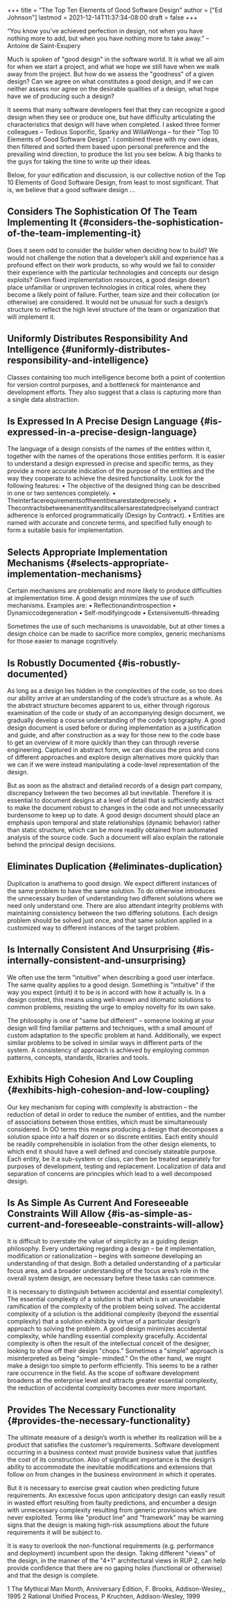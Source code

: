+++
title = "The Top Ten Elements of Good Software Design"
author = ["Ed Johnson"]
lastmod = 2021-12-14T11:37:34-08:00
draft = false
+++

“You know you've achieved perfection in design, not when you have nothing more
to add, but when you have nothing more to take away.” – Antoine de Saint-Exupery

Much is spoken of "good design" in the software world. It is what we all aim for
when we start a project, and what we hope we still have when we walk away from
the project. But how do we assess the "goodness" of a given design? Can we agree
on what constitutes a good design, and if we can neither assess nor agree on the
desirable qualities of a design, what hope have we of producing such a design?

It seems that many software developers feel that they can recognize a good design when they see or produce one, but have difficulty articulating the characteristics that design will have when completed. I asked three former colleagues – Tedious Soporific, Sparky and WillaWonga – for their "Top 10 Elements of Good Software Design". I combined these with my own ideas, then filtered and sorted them based upon personal preference and the prevailing wind direction, to produce the list you see below. A big thanks to the guys for taking the time to write up their ideas.

Below, for your edification and discussion, is our collective notion of the Top 10 Elements of Good Software Design, from least to most significant. That is, we believe that a good software design ...


## Considers The Sophistication Of The Team Implementing It {#considers-the-sophistication-of-the-team-implementing-it}

Does it seem odd to consider the builder when deciding how to build? We would not challenge the notion that a developer’s skill and experience has a profound effect on their work products, so why would we fail to consider their experience with the particular technologies and concepts our design exploits? Given fixed implementation resources, a good design doesn’t place unfamiliar or unproven technologies in critical roles, where they become a likely point of failure.
Further, team size and their collocation (or otherwise) are considered. It would not be unusual for such a design’s structure to reflect the high level structure of the team or organization that will implement it.


## Uniformly Distributes Responsibility And Intelligence {#uniformly-distributes-responsibility-and-intelligence}

Classes containing too much intelligence become both a point of contention for version control purposes, and a bottleneck for maintenance and development efforts. They also suggest that a class is capturing more than a single data abstraction.


## Is Expressed In A Precise Design Language {#is-expressed-in-a-precise-design-language}

The language of a design consists of the names of the entities within it, together with the names of the operations those entities perform. It is easier to understand a design expressed in precise and specific terms, as they provide a more accurate indication of the purpose of the entities and the way they cooperate to achieve the desired functionality. Look for the following features:
• The objective of the designed thing can be described in one or two sentences completely.
• Theinterfacerequirementsoftheentitiesarestatedprecisely.
• Thecontractsbetweenanentityanditscallersarestatedpreciselyand contract adherence is enforced programmatically (Design by Contract).
• Entities are named with accurate and concrete terms, and specified fully enough to form a suitable basis for implementation.


## Selects Appropriate Implementation Mechanisms {#selects-appropriate-implementation-mechanisms}

Certain mechanisms are problematic and more likely to produce difficulties at implementation time. A good design minimizes the use of such mechanisms. Examples are:
• Reflectionandintrospection • Dynamiccodegeneration
• Self-modifyingcode
• Extensivemulti-threading

Sometimes the use of such mechanisms is unavoidable, but at other times a design choice can be made to sacrifice more complex, generic mechanisms for those easier to manage cognitively.


## Is Robustly Documented {#is-robustly-documented}

As long as a design lies hidden in the complexities of the code, so too does our ability arrive at an understanding of the code’s structure as a whole. As the abstract structure becomes apparent to us, either through rigorous examination of the code or study of an accompanying design document, we gradually develop a course understanding of the code’s topography. A good design document is used before or during implementation as a justification and guide, and after construction as a way for those new to the code base to get an overview of it more quickly than they can through reverse engineering. Captured in abstract form, we can discuss the pros and cons of different approaches and explore design alternatives more quickly than we can if we were instead manipulating a code-level representation of the design.

But as soon as the abstract and detailed records of a design part company, discrepancy between the two becomes all but inevitable. Therefore it is essential to document designs at a level of detail that is sufficiently abstract to make the document robust to changes in the code and not unnecessarily burdensome to keep up to date. A good design document should place an emphasis upon temporal and state relationships (dynamic behavior) rather than static structure, which can be more readily obtained from automated analysis of the source code. Such a document will also explain the rationale behind the principal design decisions.


## Eliminates Duplication {#eliminates-duplication}

Duplication is anathema to good design. We expect different instances of the same problem to have the same solution. To do otherwise introduces the unnecessary burden of understanding two different solutions where we need only understand one. There are also attendant integrity problems with maintaining consistency between the two differing solutions. Each design problem should be solved just once, and that same solution applied in a customized way to different instances of the target problem.


## Is Internally Consistent And Unsurprising {#is-internally-consistent-and-unsurprising}

We often use the term "intuitive" when describing a good user interface. The same quality applies to a good design. Something is "intuitive" if the way you expect (intuit) it to be is in accord with how it actually is. In a design context, this means using well-known and idiomatic solutions to common problems, resisting the urge to employ novelty for its own sake.

The philosophy is one of "same but different" – someone looking at your design will find familiar patterns and techniques, with a small amount of custom adaptation to the specific problem at hand. Additionally, we expect similar problems to be solved in similar ways in different parts of the system. A consistency of approach is achieved by employing common patterns, concepts, standards, libraries and tools.


## Exhibits High Cohesion And Low Coupling {#exhibits-high-cohesion-and-low-coupling}

Our key mechanism for coping with complexity is abstraction – the reduction of detail in order to reduce the number of entities, and the number of associations between those entities, which must be simultaneously considered. In OO terms this means producing a design that decomposes a solution space into a half dozen or so discrete entities. Each entity should be readily comprehensible in isolation from the other design elements, to which end it should have a well defined and concisely stateable purpose. Each entity, be it a sub-system or class, can then be treated separately for purposes of development, testing and replacement. Localization of data and separation of concerns are principles which lead to a well decomposed design.


## Is As Simple As Current And Foreseeable Constraints Will Allow {#is-as-simple-as-current-and-foreseeable-constraints-will-allow}

It is difficult to overstate the value of simplicity as a guiding design philosophy. Every undertaking regarding a design – be it implementation, modification or rationalization – begins with someone developing an understanding of that design. Both a detailed understanding of a particular focus area, and a broader understanding of the focus area’s role in the overall system design, are necessary before these tasks can commence.

It is necessary to distinguish between accidental and essential complexity1. The essential complexity of a solution is that which is an unavoidable ramification of the complexity of the problem being solved. The accidental complexity of a solution is the additional complexity (beyond the essential complexity) that a solution exhibits by virtue of a particular design’s approach to solving the problem. A good design minimizes accidental complexity, while handling essential complexity gracefully. Accidental complexity is often the result of the intellectual conceit of the designer, looking to show off their design "chops." Sometimes a "simple" approach is misinterpreted as being "simple- minded." On the other hand, we might make a design too simple to perform efficiently. This seems to be a rather rare occurrence in the field. As the scope of software development broadens at the enterprise level and attracts greater essential complexity, the reduction of accidental complexity becomes ever more important.


## Provides The Necessary Functionality {#provides-the-necessary-functionality}

The ultimate measure of a design’s worth is whether its realization will be a product that satisfies the customer’s requirements. Software development occurring in a business context must provide business value that justifies the cost of its construction. Also of significant importance is the design’s ability to accommodate the inevitable modifications and extensions that follow on from changes in the business environment in which it operates.

But it is necessary to exercise great caution when predicting future requirements. An excessive focus upon anticipatory design can easily result in wasted effort resulting from faulty predictions, and encumber a design with unnecessary complexity resulting from generic provisions which are never exploited. Terms like "product line" and "framework" may be warning signs that the design is making high-risk assumptions about the future requirements it will be subject to.

It is easy to overlook the non-functional requirements (e.g. performance and deployment) incumbent upon the design. Taking different "views" of the design, in the manner of the "4+1" architectural views in RUP 2, can help provide confidence that there are no gaping holes (functional or otherwise) and that the design is complete.

1 The Mythical Man Month, Anniversary Edition, F. Brooks, Addison-Wesley,, 1995
2 Rational Unified Process, P Kruchten, Addison-Wesley, 1999
